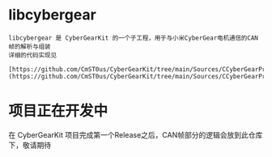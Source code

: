 # libcybergear
```
libcybergear 是 CyberGearKit 的一个子工程，用于与小米CyberGear电机通信的CAN帧的解析与组装
详细的代码实现见

[https://github.com/CmST0us/CyberGearKit/tree/main/Sources/CCyberGearProtocol/src](https://github.com/CmST0us/CyberGearKit/tree/main/Sources/CCyberGearProtocol/src)

```

# 项目正在开发中
在 CyberGearKit 项目完成第一个Release之后，CAN帧部分的逻辑会放到此仓库下，敬请期待
